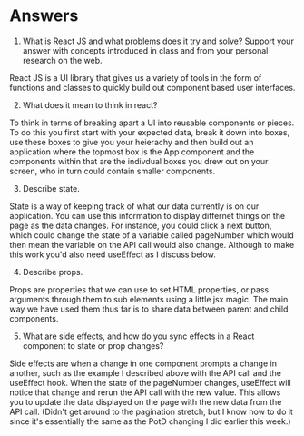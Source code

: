 # Answers

1. What is React JS and what problems does it try and solve? Support your answer with concepts introduced in class and from your personal research on the web.

React JS is a UI library that gives us a variety of tools in the form of functions and classes to quickly build out component based user interfaces. 

2. What does it mean to think in react?

To think in terms of breaking apart a UI into reusable components or pieces. To do this you first start with your expected data, break it down into boxes, use these boxes to give you your heierachy and then build out an application where the topmost box is the App component and the components within that are the indivdual boxes you drew out on your screen, who in turn could contain smaller components.

3. Describe state.

State is a way of keeping track of what our data currently is on our application. You can use this information to display differnet things on the page as the data changes. For instance, you could click a next button, which could change the state of a variable called pageNumber which would then mean the variable on the API call would also change. Although to make this work you'd also need useEffect as I discuss below. 

4. Describe props.

Props are properties that we can use to set HTML properties, or pass arguments through them to sub elements using a little jsx magic. The main way we have used them thus far is to share data between parent and child components.

5. What are side effects, and how do you sync effects in a React component to state or prop changes?

Side effects are when a change in one component prompts a change in another, such as the example I described above with the API call and the useEffect hook. When the state of the pageNumber changes, useEffect will notice that change and rerun the API call with the new value. This allows you to update the data displayed on the page with the new data from the API call. (Didn't get around to the pagination stretch, but I know how to do it since it's essentially the same as the PotD changing I did earlier this week.)
